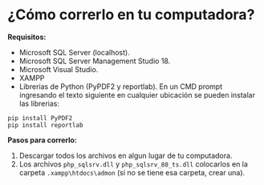 # ¿Cómo correrlo en tu computadora?

**Requisitos:**
- Microsoft SQL Server (localhost).
- Microsoft SQL Server Management Studio 18.
- Microsoft Visual Studio.
- XAMPP
- Librerias de Python (PyPDF2 y reportlab). En un CMD prompt ingresando el texto siguiente en cualquier ubicación se pueden instalar las librerias:
```
pip install PyPDF2
pip install reportlab
```


**Pasos para correrlo:**
1. Descargar todos los archivos en algun lugar de tu computadora.
2. Los archivos ``php_sqlsrv.dll`` y ``php_sqlsrv_80_ts.dll`` colocarlos en la carpeta ``.xampp\htdocs\admon`` (si no se tiene esa carpeta, crear una).
